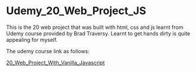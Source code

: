 # Udemy_20_Web_Project_JS

This is the 20 web project that was built with html, css and js learnt from Udemy course provided by Brad Traversy. Learnt to get hands dirty is quite appealing for myself.

The udemy course link as follows:

[20_Web_Project_With_Vanilla_Javascript](https://www.udemy.com/course/web-projects-with-vanilla-javascript/learn/lecture/17842276?start=0#overview)
